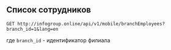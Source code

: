 ## Список сотрудников
```GET http://infogroup.online/api/v1/mobile/branchEmployees?branch_id=1&lang=en```

где ```branch_id``` - идентификатор филиала


